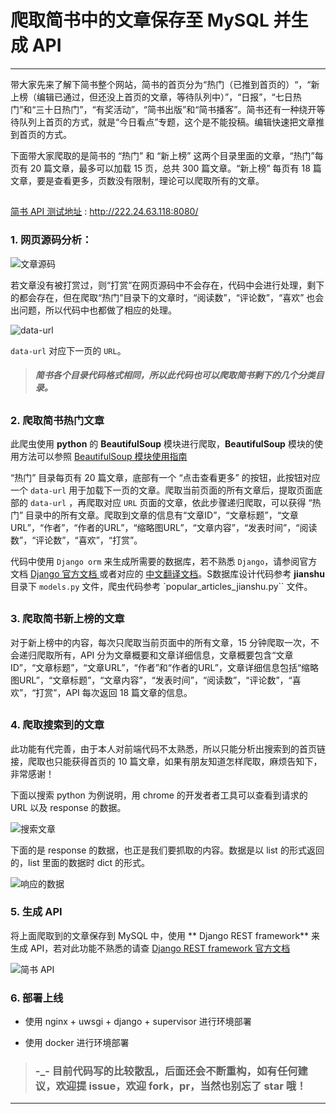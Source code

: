 # 爬取简书中的文章保存至 MySQL 并生成 API 

---

带大家先来了解下简书整个网站，简书的首页分为“热门（已推到首页的）“，“新上榜（编辑已通过，但还没上首页的文章，等待队列中）”，“日报”，“七日热门”和“三十日热门”，“有奖活动”，“简书出版”和“简书播客”。简书还有一种绕开等待队列上首页的方式，就是“今日看点”专题，这个是不能投稿。编辑快速把文章推到首页的方式。

下面带大家爬取的是简书的 “热门” 和 “新上榜” 这两个目录里面的文章，“热门”每页有 20 篇文章，最多可以加载 15 页，总共 300 篇文章。“新上榜” 每页有 18 篇文章，要是查看更多，页数没有限制，理论可以爬取所有的文章。

##

[简书 API 测试地址](http://222.24.63.118:8080/) : http://222.24.63.118:8080/

### 1. 网页源码分析：

![文章源码](http://cdn.tianfeiyu.com/jianshuindex.png)

若文章没有被打赏过，则“打赏”在网页源码中不会存在，代码中会进行处理，剩下的都会存在，但在爬取“热门”目录下的文章时，“阅读数”，“评论数”，“喜欢” 也会出问题，所以代码中也都做了相应的处理。

![data-url](http://cdn.tianfeiyu.com/data-url.png)

`data-url` 对应下一页的 `URL`。

> ##### 简书各个目录代码格式相同，所以此代码也可以爬取简书剩下的几个分类目录。

##

### 2. 爬取简书热门文章

此爬虫使用 **python** 的 **BeautifulSoup** 模块进行爬取，**BeautifulSoup** 模块的使用方法可以参照 [BeautifulSoup 模块使用指南](http://www.jianshu.com/p/2b783f7914c6)

“热门” 目录每页有 20 篇文章，底部有一个 “点击查看更多” 的按钮，此按钮对应一个 `data-url` 用于加载下一页的文章。爬取当前页面的所有文章后，提取页面底部的 `data-url` ，再爬取对应 `URL` 页面的文章，依此步骤递归爬取，可以获得 “热门” 目录中的所有文章。爬取到文章的信息有“文章ID”，“文章标题”，“文章URL”，“作者”，“作者的URL”，“缩略图URL”，“文章内容”，“发表时间”，“阅读数”，“评论数”，“喜欢”，“打赏”。


代码中使用 `Django orm` 来生成所需要的数据库，若不熟悉 `Django`，请参阅官方文档 [ Django 官方文档 ](https://www.djangoproject.com/) 或者对应的 [中文翻译文档](http://python.usyiyi.cn/django/index.html)。S数据库设计代码参考 **jianshu** 目录下 `models.py` 文件，爬虫代码参考 `popular_articles_jianshu.py`` 文件。 

##

### 3. 爬取简书新上榜的文章

对于新上榜中的内容，每次只爬取当前页面中的所有文章，15 分钟爬取一次，不会递归爬取所有，API 分为文章概要和文章详细信息，文章概要包含“文章ID”，“文章标题”，“文章URL”，“作者”和“作者的URL”，文章详细信息包括“缩略图URL”，“文章标题”，“文章内容”，“发表时间”，“阅读数”，“评论数”，“喜欢”，“打赏”，API 每次返回 18 篇文章的信息。

##

### 4. 爬取搜索到的文章

此功能有代完善，由于本人对前端代码不太熟悉，所以只能分析出搜索到的首页链接，爬取也只能获得首页的 10 篇文章，如果有朋友知道怎样爬取，麻烦告知下，非常感谢！

下面以搜索 python 为例说明，用 chrome 的开发者者工具可以查看到请求的 URL 以及 response 的数据。

![搜索文章](http://cdn.tianfeiyu.com/search.png)

下面的是 response 的数据，也正是我们要抓取的内容。数据是以 list 的形式返回的，list 里面的数据时 dict 的形式。

![响应的数据](http://cdn.tianfeiyu.com/response.png)

### 5. 生成 API

将上面爬取到的文章保存到 MySQL 中，使用 ** Django REST framework** 来生成 API，若对此功能不熟悉的请查 [ Django REST framework 官方文档 ](http://www.django-rest-framework.org/)

![简书 API](http://cdn.tianfeiyu.com/jianshuapi.png)


### 6. 部署上线

* 使用 nginx + uwsgi + django + supervisor 进行环境部署

* 使用 docker 进行环境部署

> ### -_- 目前代码写的比较散乱，后面还会不断重构，如有任何建议，欢迎提 issue，欢迎 fork，pr，当然也别忘了 star 哦！

---
